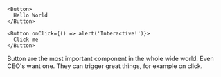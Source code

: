 ```react|span-2
<Button>
  Hello World
</Button>
```

```react|span-3
<Button onClick={() => alert('Interactive!')}>
  Click me
</Button>
```


Button are the most important component in the whole wide world. Even CEO's want one. They can trigger great things, for example on click.
